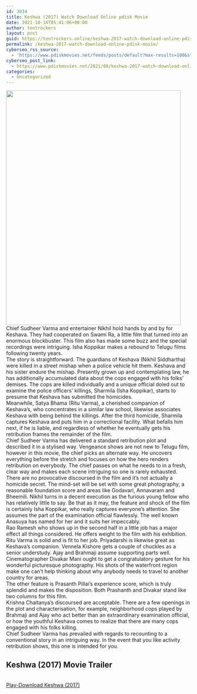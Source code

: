```yaml
---
id: 3034
title: Keshwa (2017) Watch Download Online pdisk Movie
date: 2021-10-16T05:41:06+00:00
author: tentrockers
layout: post
guid: https://tentrockers.online/keshwa-2017-watch-download-online-pdisk-movie/
permalink: /keshwa-2017-watch-download-online-pdisk-movie/
cyberseo_rss_source:
  - 'https://www.pdiskmovies.net/feeds/posts/default?max-results=100&start-index=801'
cyberseo_post_link:
  - https://www.pdiskmovies.net/2021/08/keshwa-2017-watch-download-online-pdisk.html
categories:
  - Uncategorized
---
```

<div class="separator">
  <a href="https://1.bp.blogspot.com/-DByrmppA78w/YSS6HNJiCTI/AAAAAAAAAWY/lcmQ7h1zIvMdPpjWk0qFJ2LvfkX8fQciACLcBGAsYHQ/s1079/Keshwa%2B%25282021%2529%2BWatch%2BDownload%2BOnline%2Bpdisk%2BMovie.jpg" imageanchor="1"><img loading="lazy" border="0" data-original-height="1079" data-original-width="804" height="640" src="https://1.bp.blogspot.com/-DByrmppA78w/YSS6HNJiCTI/AAAAAAAAAWY/lcmQ7h1zIvMdPpjWk0qFJ2LvfkX8fQciACLcBGAsYHQ/w476-h640/Keshwa%2B%25282021%2529%2BWatch%2BDownload%2BOnline%2Bpdisk%2BMovie.jpg" width="476" /></a>
</div>



<div>
  <div>
    Chief Sudheer Varma and entertainer Nikhil hold hands by and by for Keshava. They had cooperated on Swami Ra, a little film that turned into an enormous blockbuster. This film also has made some buzz and the special recordings were intriguing. Isha Koppikar makes a rebound to Telugu films following twenty years.&nbsp;
  </div>
  
  <div>
    The story is straightforward. The guardians of Keshava (Nikhil Siddhartha) were killed in a street mishap when a police vehicle hit them. Keshava and his sister endure the mishap. Presently grown up and contemplating law, he has additionally accumulated data about the cops engaged with his folks&#8217; demises. The cops are killed individually and a unique official doled out to examine the police officers&#8217; killings, Sharmila (Isha Koppikar), starts to presume that Keshava has submitted the homicides.&nbsp;
  </div>
  
  <div>
    Meanwhile, Satya Bhama (Ritu Varma), a cherished companion of Keshava&#8217;s, who concentrates in a similar law school, likewise associates Keshava with being behind the killings. After the third homicide, Sharmila captures Keshava and puts him in a correctional facility. What befalls him next, if he is liable, and regardless of whether he eventually gets his retribution frames the remainder of the film.&nbsp;
  </div>
  
  <div>
    Chief Sudheer Varma has delivered a standard retribution plot and described it in a stylised way. Vengeance shows are not new to Telugu film, however in this movie, the chief picks an alternate way. He uncovers everything before the stretch and focuses on how the hero renders retribution on everybody. The chief passes on what he needs to in a fresh, clear way and makes each scene intriguing so one is rarely exhausted.&nbsp;
  </div>
  
  <div>
    There are no provocative discoursed in the film and it&#8217;s not actually a homicide secret. The mind-set will be set with some great photography, a reasonable foundation score and areas like Godavari, Annavaram and Bheemili. Nikhil turns in a decent execution as the furious young fellow who has relatively little to say. Be that as it may, the feature and shock of the film is certainly Isha Koppikar, who really captures everyone&#8217;s attention. She assumes the part of the examination official flawlessly. The well known Anasuya has named for her and it suits her impeccably.&nbsp;
  </div>
  
  <div>
    Rao Ramesh who shows up in the second half in a little job has a major effect all things considered. He offers weight to the film with his exhibition. Ritu Varma is solid and is fit to her job. Priyadarshi is likewise great as Keshava&#8217;s companion. Vennela Kishore gets a couple of chuckles as a senior understudy. Ajay and Brahmaji assume supporting parts well.&nbsp;
  </div>
  
  <div>
    Cinematographer Divakar Mani ought to get a congratulatory gesture for his wonderful picturesque photography. His shots of the waterfront region make one can&#8217;t help thinking about why anybody needs to travel to another country for areas.&nbsp;
  </div>
  
  <div>
    The other feature is Prasanth Pillai&#8217;s experience score, which is truly splendid and makes the disposition. Both Prashanth and Divakar stand like two columns for this film.&nbsp;
  </div>
  
  <div>
    Krishna Chaitanya&#8217;s discoursed are acceptable. There are a few openings in the plot and characterisation, for example, neighborhood cops played by Brahmaji and Ajay who act better than an extraordinary examination official, or how the youthful Keshava comes to realize that there are many cops engaged with his folks killing.&nbsp;
  </div>
  
  <div>
    Chief Sudheer Varma has prevailed with regards to recounting to a conventional story in an intriguing way. In the event that you like activity retribution shows, this one is intended for you.
  </div>
</div>

<div>
  <h2>
    <span>Keshwa (2017) Movie Trailer</span>
  </h2>
</div>

  
<a href="https://kofilink.com/1/bnYyaXhwMDAwN291?dn=1" onclick="window.open('https://kofilink.com/1/bnYyaXhwMDAwN291?dn=1','popup','width=600,height=600'); return false;" target="popup" rel="noopener"><br /> Play-Download Keshwa (2017)<br /> </a>